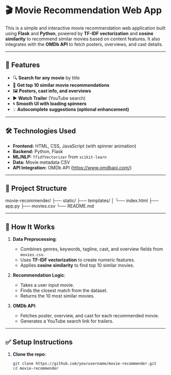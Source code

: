 # 🎬 Movie Recommendation Web App

This is a simple and interactive movie recommendation web application built using **Flask** and **Python**, powered by **TF-IDF vectorization** and **cosine similarity** to recommend similar movies based on content features. It also integrates with the **OMDb API** to fetch posters, overviews, and cast details.

---

## 🚀 Features

- 🔍 **Search for any movie** by title  
- 🎯 **Get top 10 similar movie recommendations**  
- 🖼️ **Posters, cast info, and overviews**  
- ▶️ **Watch Trailer** (YouTube search)  
- 🌀 **Smooth UI with loading spinners**  
- 💡 **Autocomplete suggestions (optional enhancement)**

---

## 🛠️ Technologies Used

- **Frontend:** HTML, CSS, JavaScript (with spinner animation)  
- **Backend:** Python, Flask  
- **ML/NLP:** `TfidfVectorizer` from `scikit-learn`  
- **Data:** Movie metadata CSV  
- **API Integration:** OMDb API (https://www.omdbapi.com/)

---

## 📁 Project Structure
movie-recommender/
├── static/
├── templates/
│ └── index.html
├── app.py
├── movies.csv
└── README.md


---

## 🧠 How It Works

1. **Data Preprocessing**:
   - Combines genres, keywords, tagline, cast, and overview fields from `movies.csv`.
   - Uses **TF-IDF vectorization** to create numeric features.
   - Applies **cosine similarity** to find top 10 similar movies.

2. **Recommendation Logic**:
   - Takes a user input movie.
   - Finds the closest match from the dataset.
   - Returns the 10 most similar movies.

3. **OMDb API**:
   - Fetches poster, overview, and cast for each recommended movie.
   - Generates a YouTube search link for trailers.

---

## ✅ Setup Instructions

1. **Clone the repo**:
   ```bash
   git clone https://github.com/yourusername/movie-recommender.git
   cd movie-recommender
